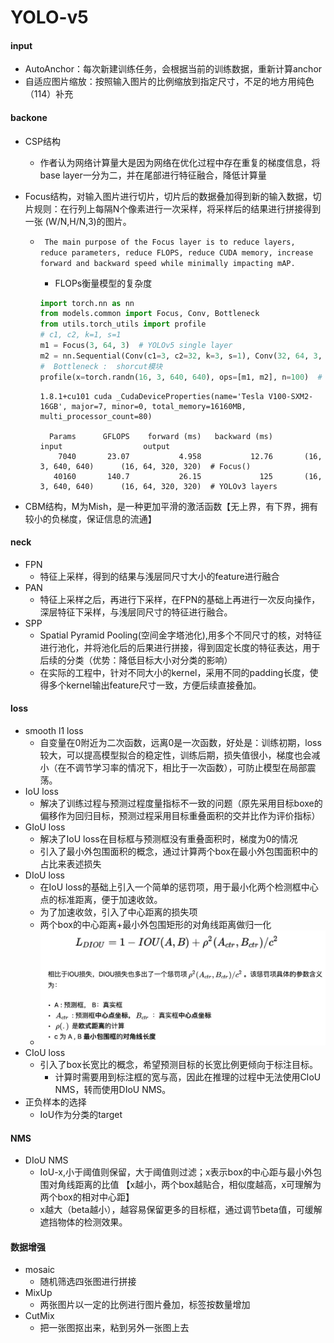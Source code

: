 # YOLO-v5

#### input
* AutoAnchor：每次新建训练任务，会根据当前的训练数据，重新计算anchor
* 自适应图片缩放：按照输入图片的比例缩放到指定尺寸，不足的地方用纯色（114）补充

#### backone
* CSP结构

  * 作者认为网络计算量大是因为网络在优化过程中存在重复的梯度信息，将base layer一分为二，并在尾部进行特征融合，降低计算量

* Focus结构，对输入图片进行切片，切片后的数据叠加得到新的输入数据，切片规则：在行列上每隔N个像素进行一次采样，将采样后的结果进行拼接得到一张 (W/N,H/N,3)的图片。
  * ` The main purpose of the Focus layer is to reduce layers, reduce parameters, reduce FLOPS, reduce CUDA memory, increase forward and backward speed while minimally impacting mAP.`
    
     * FLOPs衡量模型的复杂度
    ```python
    import torch.nn as nn
    from models.common import Focus, Conv, Bottleneck
    from utils.torch_utils import profile 
    # c1, c2, k=1, s=1
    m1 = Focus(3, 64, 3)  # YOLOv5 single layer
    m2 = nn.Sequential(Conv(c1=3, c2=32, k=3, s=1), Conv(32, 64, 3, 2), Bottleneck(64, 64))  # YOLOv3 equivalent layers
    #  Bottleneck :  shorcut模块
    profile(x=torch.randn(16, 3, 640, 640), ops=[m1, m2], n=100)  # profile both 100 times at batch-size 16
    ```
    ```text
    1.8.1+cu101 cuda _CudaDeviceProperties(name='Tesla V100-SXM2-16GB', major=7, minor=0, total_memory=16160MB, multi_processor_count=80)
    
      Params      GFLOPS    forward (ms)   backward (ms)                   input                  output
        7040       23.07           4.958           12.76       (16, 3, 640, 640)      (16, 64, 320, 320)  # Focus()
       40160       140.7           26.15             125       (16, 3, 640, 640)      (16, 64, 320, 320)  # YOLOv3 layers
    
    ```

* CBM结构，M为Mish，是一种更加平滑的激活函数【无上界，有下界，拥有较小的负梯度，保证信息的流通】

#### neck
* FPN 
  * 特征上采样，得到的结果与浅层同尺寸大小的feature进行融合
* PAN 
  * 特征上采样之后，再进行下采样，在FPN的基础上再进行一次反向操作，深层特征下采样，与浅层同尺寸的特征进行融合。
* SPP 
  * Spatial Pyramid Pooling(空间金字塔池化),用多个不同尺寸的核，对特征进行池化，并将池化后的后果进行拼接，得到固定长度的特征表达，用于后续的分类（优势：降低目标大小对分类的影响）
  * 在实际的工程中，针对不同大小的kernel，采用不同的padding长度，使得多个kernel输出feature尺寸一致，方便后续直接叠加。

#### loss

* smooth l1 loss
	* 自变量在0附近为二次函数，远离0是一次函数，好处是：训练初期，loss较大，可以提高模型拟合的稳定性，训练后期，损失值很小，梯度也会减小（在不调节学习率的情况下，相比于一次函数），可防止模型在局部震荡。
* IoU loss
  * 解决了训练过程与预测过程度量指标不一致的问题（原先采用目标boxe的偏移作为回归目标，预测过程采用目标重叠面积的交并比作为评价指标）
* GIoU loss
  * 解决了IoU loss在目标框与预测框没有重叠面积时，梯度为0的情况
  * 引入了最小外包围面积的概念，通过计算两个box在最小外包围面积中的占比来表述损失
* DIoU loss
  * 在IoU loss的基础上引入一个简单的惩罚项，用于最小化两个检测框中心点的标准距离，便于加速收敛。
  * 为了加速收敛，引入了中心距离的损失项
  * 两个box的中心距离+最小外包围矩形的对角线距离做归一化
  * ![image-20220208092735482](YOLO_v5.assets/image-20220208092735482.png)
* CIoU loss
  * 引入了box长宽比的概念，希望预测目标的长宽比例更倾向于标注目标。
    * 计算时需要用到标注框的宽与高，因此在推理的过程中无法使用CIoU NMS，转而使用DIoU NMS。
* 正负样本的选择
  * IoU作为分类的target

#### NMS

* DIoU NMS
	* IoU-x,小于阈值则保留，大于阈值则过滤；x表示box的中心距与最小外包围对角线距离的比值 【x越小，两个box越贴合，相似度越高，x可理解为两个box的相对中心距】
	*  x越大（beta越小），越容易保留更多的目标框，通过调节beta值，可缓解遮挡物体的检测效果。
	
#### 数据增强

* mosaic
	* 随机筛选四张图进行拼接 
* MixUp
  * 两张图片以一定的比例进行图片叠加，标签按数量增加
* CutMix
    * 把一张图抠出来，粘到另外一张图上去
